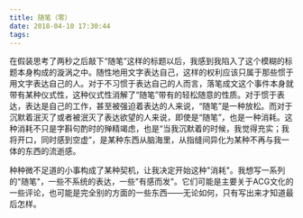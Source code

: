 ```yaml
---
title: 随笔（零）
date: 2018-04-10 17:30:44
tags:
---
```

在假装思考了两秒之后敲下“随笔”这样的标题以后，我感到我陷入了这个模糊的标题本身构成的漩涡之中。随性地用文字表达自己，这样的权利应该只属于那些惯于用文字表达自己的人。对于不习惯于表达自己的人而言，落笔成文这个事件本身就带有某种仪式性，这种仪式性消解了“随笔”带有的轻松随意的性质。对于惯于表达，表达是自己的工作，甚至被强迫着表达的人来说，“随笔”是一种放松。而对于沉默着泯灭了或者被泯灭了表达欲望的人来说，即使是“随笔”，也是一种消耗。这种消耗不只是字斟句酌时的殚精竭虑，也是“当我沉默着的时候，我觉得充实；我将开口，同时感到空虚”，是某种东西从脑海里，从指缝间异化为某种不再与我一体的东西的流逝感。

种种微不足道的小事构成了某种契机，让我决定开始这种"消耗"。我想写一系列的"随笔"，一些不系统的表达，一些"有感而发"。它们可能是主要关于ACG文化的一些评论，也可能是完全别的方面的一些东西——无论如何，只有写出来才知道最后怎样。
<!--more-->